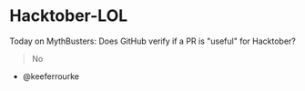 # Hacktober-LOL
Today on MythBusters: Does GitHub verify if a PR is "useful" for Hacktober?


> No
- @keeferrourke
